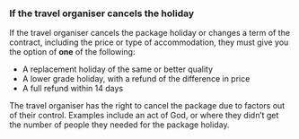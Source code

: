 ###  If the travel organiser cancels the holiday

If the travel organiser cancels the package holiday or changes a term of the
contract, including the price or type of accommodation, they must give you the
option of **one** of the following:

  * A replacement holiday of the same or better quality 
  * A lower grade holiday, with a refund of the difference in price 
  * A full refund within 14 days 

The travel organiser has the right to cancel the package due to factors out of
their control. Examples include an act of God, or where they didn’t get the
number of people they needed for the package holiday.
